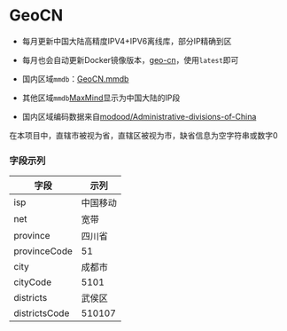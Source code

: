 # GeoCN

- 每月更新中国大陆高精度IPV4+IPV6离线库，部分IP精确到区
- 每月也会自动更新Docker镜像版本，[geo-cn](https://hub.docker.com/r/fc6a1b03/geo-cn)，使用`latest`即可

- 国内区域`mmdb`：[GeoCN.mmdb](https://github.com/ljxi/GeoCN/releases/download/Latest/GeoCN.mmdb)
- 其他区域`mmdb`[MaxMind](https://www.maxmind.com)显示为中国大陆的IP段
- 国内区域编码数据来自[modood/Administrative-divisions-of-China](https://github.com/modood/Administrative-divisions-of-China)

在本项目中，直辖市被视为省，直辖区被视为市，缺省信息为空字符串或数字0

### 字段示列

| 字段 | 示列 |
| --- | --- |
| isp | 中国移动 |
| net | 宽带 |
| province | 四川省 |
| provinceCode | 51 |
| city | 成都市 |
| cityCode | 5101 |
| districts | 武侯区 |
| districtsCode | 510107 |
